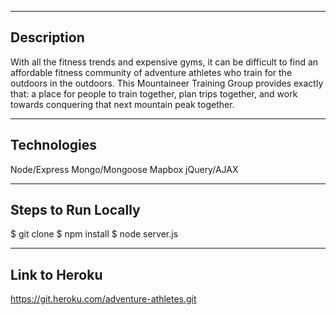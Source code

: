 ------------
Description
------------
With all the fitness trends and expensive gyms, it can be difficult to find an affordable fitness community of adventure athletes who train for the outdoors in the outdoors. This Mountaineer Training Group provides exactly that: a place for people to train together, plan trips together, and work towards conquering that next mountain peak together.

------------
Technologies
------------
Node/Express
Mongo/Mongoose
Mapbox
jQuery/AJAX

--------------------
Steps to Run Locally
--------------------
$ git clone
$ npm install
$ node server.js

--------------
Link to Heroku
--------------
https://git.heroku.com/adventure-athletes.git




